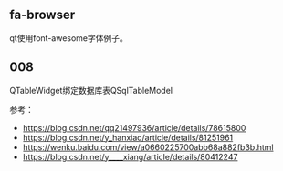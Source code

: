 ## fa-browser

qt使用font-awesome字体例子。

## 008

QTableWidget绑定数据库表QSqlTableModel

参考：
- https://blog.csdn.net/qq21497936/article/details/78615800
- https://blog.csdn.net/y_hanxiao/article/details/81251961
- https://wenku.baidu.com/view/a0660225700abb68a882fb3b.html
- https://blog.csdn.net/y____xiang/article/details/80412247
